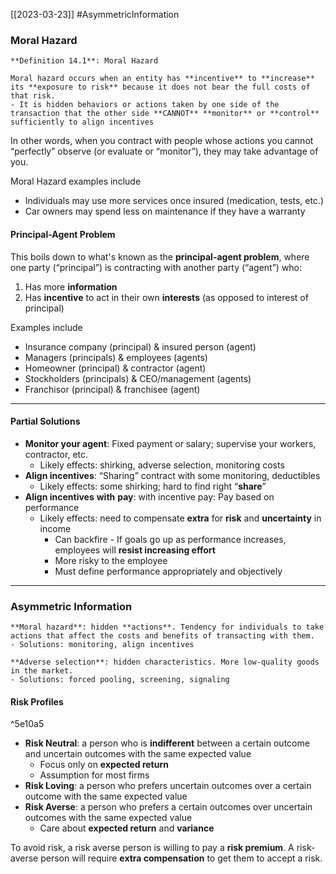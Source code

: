 [[2023-03-23]] #AsymmetricInformation

### Moral Hazard

```ad-important
**Definition 14.1**: Moral Hazard

Moral hazard occurs when an entity has **incentive** to **increase** its **exposure to risk** because it does not bear the full costs of that risk.
- It is hidden behaviors or actions taken by one side of the transaction that the other side **CANNOT** **monitor** or **control** sufficiently to align incentives
```

In other words, when you contract with people whose actions you cannot “perfectly” observe (or evaluate or “monitor”), they may take advantage of you.

Moral Hazard examples include
- Individuals may use more services once insured (medication, tests, etc.)
- Car owners may spend less on maintenance if they have a warranty

#### Principal-Agent Problem
This boils down to what's known as the **principal-agent problem**, where one party (“principal”) is contracting with another party (“agent”) who:
1. Has more **information**
2. Has **incentive** to act in their own **interests** (as opposed to interest of principal)

Examples include
- Insurance company (principal) & insured person (agent)
- Managers (principals) & employees (agents)
- Homeowner (principal) & contractor (agent)
- Stockholders (principals) & CEO/management (agents)
- Franchisor (principal) & franchisee (agent)

---

#### Partial Solutions
- **Monitor your agent**: Fixed payment or salary; supervise your workers, contractor, etc.
	- Likely effects: shirking, adverse selection, monitoring costs
- **Align incentives**: “Sharing” contract with some monitoring, deductibles
	- Likely effects: some shirking; hard to find right “**share**”
- **Align incentives** **with** **pay**: with incentive pay: Pay based on performance
	- Likely effects: need to compensate **extra** for **risk** and **uncertainty** in income
		- Can backfire - If goals go up as performance increases, employees will **resist increasing effort**
		- More risky to the employee
		- Must define performance appropriately and objectively

---

### Asymmetric Information

```ad-summary
**Moral hazard**: hidden **actions**. Tendency for individuals to take actions that affect the costs and benefits of transacting with them.
- Solutions: monitoring, align incentives

**Adverse selection**: hidden characteristics. More low-quality goods in the market. 
- Solutions: forced pooling, screening, signaling
```

#### Risk Profiles

^5e10a5

- **Risk Neutral**: a person who is **indifferent** between a certain outcome and uncertain outcomes with the same expected value 
	- Focus only on **expected return**
	- Assumption for most firms
- **Risk Loving**: a person who prefers uncertain outcomes over a certain outcome with the same expected value
- **Risk Averse**: a person who prefers a certain outcomes over uncertain outcomes with the same expected value
	- Care about **expected return** and **variance**

To avoid risk, a risk averse person is willing to pay a **risk premium**. A risk-averse person will require **extra compensation** to get them to accept a risk.